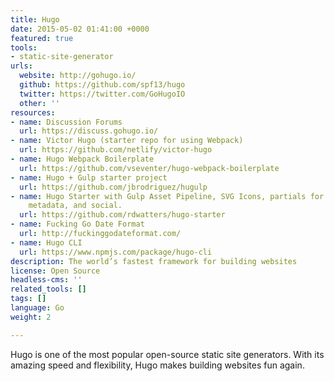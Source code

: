 ```yaml
---
title: Hugo
date: 2015-05-02 01:41:00 +0000
featured: true
tools:
- static-site-generator
urls:
  website: http://gohugo.io/
  github: https://github.com/spf13/hugo
  twitter: https://twitter.com/GoHugoIO
  other: ''
resources:
- name: Discussion Forums
  url: https://discuss.gohugo.io/
- name: Victor Hugo (starter repo for using Webpack)
  url: https://github.com/netlify/victor-hugo
- name: Hugo Webpack Boilerplate
  url: https://github.com/vseventer/hugo-webpack-boilerplate
- name: Hugo + Gulp starter project
  url: https://github.com/jbrodriguez/hugulp
- name: Hugo Starter with Gulp Asset Pipeline, SVG Icons, partials for global components,
    metadata, and social.
  url: https://github.com/rdwatters/hugo-starter
- name: Fucking Go Date Format
  url: http://fuckinggodateformat.com/
- name: Hugo CLI
  url: https://www.npmjs.com/package/hugo-cli
description: The world’s fastest framework for building websites
license: Open Source
headless-cms: ''
related_tools: []
tags: []
language: Go
weight: 2

---
```

Hugo is one of the most popular open-source static site generators. With its amazing speed and flexibility, Hugo makes building websites fun again.
